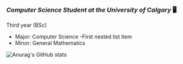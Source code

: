 ### ***Computer Science Student at the University of Calgary*** :desktop_computer:
Third year (BSc)
- Major: Computer Science
  -First nested list item 
- Minor: General Mathematics 

![Anurag's GitHub stats](https://github-readme-stats.vercel.app/api?username=N0pine&theme=dark&show_icons=true)


